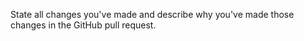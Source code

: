 State all changes you've made and describe why you've made those changes in the GitHub pull request.
